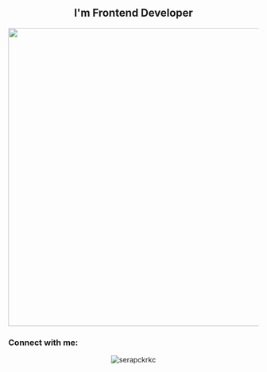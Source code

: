 <h2 align="center">I'm <b>Frontend Developer</b></i></h2>
<p align="center">
   <img src="https://media.giphy.com/media/L1R1tvI9svkIWwpVYr/giphy.gif" width="600" />
</p>
<h3 align="left">Connect with me:</h3>
<p align="left">
</p>

<p align="center"><img  src="https://github-readme-stats.vercel.app/api/top-langs?username=serapckrkc&show_icons=true&locale=en&layout=compact" alt="serapckrkc" /></p>
